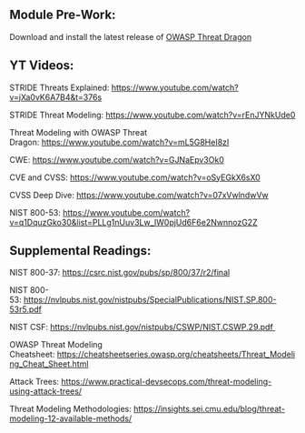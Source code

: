 ## Module Pre-Work:

Download and install the latest release of [OWASP Threat Dragon](https://github.com/OWASP/threat-dragon/releases) 



## YT Videos:

STRIDE Threats Explained: https://www.youtube.com/watch?v=jXa0vK6A7B4&t=376s

STRIDE Threat Modeling: https://www.youtube.com/watch?v=rEnJYNkUde0

Threat Modeling with OWASP Threat Dragon: https://www.youtube.com/watch?v=mL5G8HeI8zI

CWE: https://www.youtube.com/watch?v=GJNaEpv3Ok0

CVE and CVSS: https://www.youtube.com/watch?v=oSyEGkX6sX0

CVSS Deep Dive: https://www.youtube.com/watch?v=07xVwlndwVw

NIST 800-53: https://www.youtube.com/watch?v=q1DquzGko30&list=PLLg1nUuv3Lw_IW0pjUd6F6e2NwnnozG2Z



## Supplemental Readings:

NIST 800-37: https://csrc.nist.gov/pubs/sp/800/37/r2/final

NIST 800-53: https://nvlpubs.nist.gov/nistpubs/SpecialPublications/NIST.SP.800-53r5.pdf

NIST CSF: https://nvlpubs.nist.gov/nistpubs/CSWP/NIST.CSWP.29.pdf 

OWASP Threat Modeling Cheatsheet: https://cheatsheetseries.owasp.org/cheatsheets/Threat_Modeling_Cheat_Sheet.html

Attack Trees: https://www.practical-devsecops.com/threat-modeling-using-attack-trees/

Threat Modeling Methodologies: https://insights.sei.cmu.edu/blog/threat-modeling-12-available-methods/


